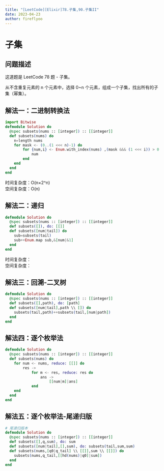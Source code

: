 ```yaml
---
title: "[LeetCode][Elixir]78.子集,90.子集II"
date: 2023-04-23
author: fireflyoo
---
```

子集
===
## 问题描述
这道题是 LeetCode 78 题 - 子集。

从不含重复元素的 n 个元素中，选择 0~n 个元素，组成一个子集，找出所有的子集（幂集）。
## 解法一：二进制转换法
```elixir
import Bitwise
defmodule Solution do
  @spec subsets(nums :: [integer]) :: [[integer]]
  def subsets(nums) do
    n=length nums
    for mask <- (0..(1 <<< n)-1) do
        for {num,i} <- Enum.with_index(nums) ,(mask &&& (1 <<< i)) > 0   do
            num
        end
    end
  end
end
```
时间复杂度：O(n×2^n)  
空间复杂度：O(n)  
## 解法二：递归
```elixir
defmodule Solution do
  @spec subsets(nums :: [integer]) :: [[integer]]
  def subsets([]), do: [[]]
  def subsets([num|tail]) do
    sub=subsets(tail)
    sub++Enum.map sub,&[num|&1]
  end
end
```
时间复杂度：  
空间复杂度：  
## 解法三：回溯-二叉树
```elixir
defmodule Solution do
  @spec subsets(nums :: [integer]) :: [[integer]]
  def subsets([],path), do: [path]
  def subsets([num|tail],path \\ []) do
    subsets(tail,path)++subsets(tail,[num|path])
  end
end
```

## 解法四：逐个枚举法
```elixir
defmodule Solution do
  @spec subsets(nums :: [integer]) :: [[integer]]
  def subsets(nums) do
    for num <- nums, reduce: [[]] do
        res -> 
            for m <- res, reduce: res do
                ans ->
                    [[num|m]|ans]
            end
    end
  end
end
```
## 解法五：逐个枚举法-尾递归版
```elixir
# 尾递归版本
defmodule Solution do
  @spec subsets(nums :: [integer]) :: [[integer]]
  def subsets([],q,sum), do: sum
  def subsets([num|tail],[],sum), do: subsets(tail,sum,sum)
  def subsets(nums,[q0|q_tail] \\ [[]],sum \\ [[]]) do
    subsets(nums,q_tail,[[hd(nums)|q0]|sum])
  end
end
```
